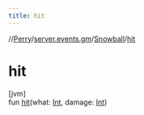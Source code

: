 ```yaml
---
title: hit
---
```

//[Perry](../../../index.html)/[server.events.gm](../index.html)/[Snowball](index.html)/[hit](hit.html)



# hit



[jvm]\
fun [hit](hit.html)(what: [Int](https://kotlinlang.org/api/latest/jvm/stdlib/kotlin/-int/index.html), damage: [Int](https://kotlinlang.org/api/latest/jvm/stdlib/kotlin/-int/index.html))




